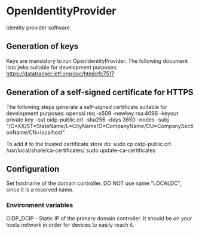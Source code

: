 # OpenIdentityProvider
Identity provider software

## Generation of keys
Keys are mandatory to run OpenIdentityProvider.
The following document lists jwks suitable for development purposes:
https://datatracker.ietf.org/doc/html/rfc7517

## Generation of a self-signed certificate for HTTPS
The following steps generate a self-signed certificate suitable for development purposes:
openssl req -x509 -newkey rsa:4096 -keyout private.key -out oidp-public.crt -sha256 -days 3650 -nodes -subj "/C=XX/ST=StateName/L=CityName/O=CompanyName/OU=CompanySectionName/CN=localhost"

To add it to the trusted certificate store do:
sudo cp oidp-public.crt /usr/local/share/ca-certificates/
sudo update-ca-certificates

## Configuration

Set hostname of the domain controller. DO NOT use name "LOCALDC", since it is a reserved name.

### Environment variables
OIDP_DCIP - Static IP of the primary domain controller. It should be on your hosts network in order for devices to easily reach it.